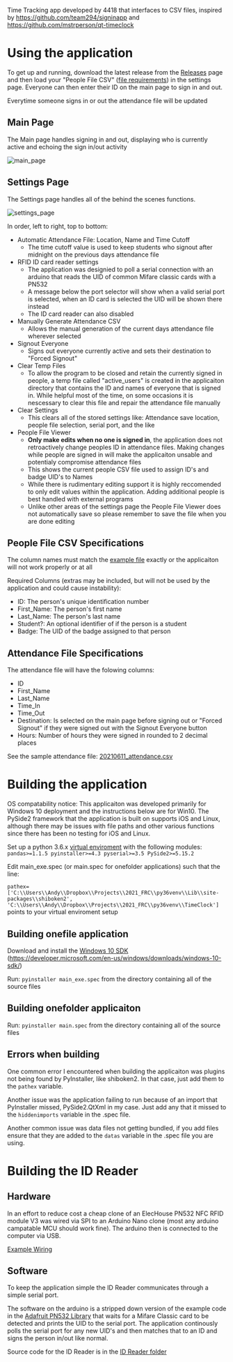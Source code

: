 Time Tracking app developed by 4418 that interfaces to CSV files, inspired by https://github.com/team294/signinapp and https://github.com/mstrperson/qt-timeclock

# Using the application
To get up and running, download the latest release from the [Releases](https://github.com/AndyHegemann/FRC_TimeClock/releases) page and then load your "People File CSV" ([file requirements](https://github.com/AndyHegemann/FRC_TimeClock#people-file-csv-specifications)) in the settings page. Everyone can then enter their ID on the main page to sign in and out.

Everytime someone signs in or out the attendance file will be updated

## Main Page
The Main page handles signing in and out, displaying who is currently active and echoing the sign in/out activity

![main_page](https://user-images.githubusercontent.com/5580706/121765850-0beb9780-cb0b-11eb-9147-3eaec6c3cbdc.PNG)


## Settings Page
The Settings page handles all of the behind the scenes functions. 

![settings_page](https://user-images.githubusercontent.com/5580706/121765853-1574ff80-cb0b-11eb-9bbc-2774bec19abf.PNG)


In order, left to right, top to bottom:
* Automatic Attendance File: Location, Name and Time Cutoff 
  * The time cutoff value is used to keep students who signout after midnight on the previous days attendance file 
* RFID ID card reader settings 
  * The application was designied to poll a serial connection with an arduino that reads the UID of common Mifare classic cards with a PN532
  * A message below the port selector will show when a valid serial port is selected, when an ID card is selected the UID will be shown there instead
  * The ID card reader can also disabled
* Manually Generate Attendance CSV
  * Allows the manual generation of the current days attendance file wherever selected
* Signout Everyone
  * Signs out everyone currently active and sets their destination to "Forced Signout" 
* Clear Temp Files
  * To allow the program to be closed and retain the currently signed in people, a temp file called "active_users" is created in the applicaiton directory that contains the ID and names of everyone that is signed in. While helpful most of the time, on some occasions it is nescessary to clear this file and repair the attendance file manually
* Clear Settings
  * This clears all of the stored settings like: Attendance save location, people file selection, serial port, and the like
* People File Viewer
  * **Only make edits when no one is signed in**, the application does not retroactively change peoples ID in attendance files. Making changes while people are signed in will make the applicaiton unsable and potentialy compromise attendance files
  * This shows the current people CSV file used to assign ID's and badge UID's to Names
  * While there is rudimentary editing support it is highly reccomended to only edit values within the application. Adding additional people is best handled with external programs 
  * Unlike other areas of the settings page the People File Viewer does not automatically save so please remember to save the file when you are done editing
    
## People File CSV Specifications
The column names must match the [example file](https://github.com/AndyHegemann/FRC_TimeClock/blob/main/Sample_CSV_Files/test_people.csv) exactly or the applicaiton will not work properly or at all

Required Columns (extras may be included, but will not be used by the application and could cause instability):
* ID: The person's unique identification number
* First_Name: The person's first name
* Last_Name: The person's last name
* Student?: An optional identifier of if the person is a student 
* Badge: The UID of the badge assigned to that person

## Attendance File Specifications
The attendance file will have the folowing columns:
* ID
* First_Name
* Last_Name
* Time_In
* Time_Out
* Destination: Is selected on the main page before signing out or "Forced Signout" if they were signed out with the Signout Everyone button 
* Hours: Number of hours they were signed in rounded to 2 decimal places 

See the sample attendance file: [20210611_attendance.csv](https://github.com/AndyHegemann/FRC_TimeClock/blob/main/Sample_CSV_Files/20210611_attendance.csv)


# Building the application
OS compatability notice: This applicaiton was developed primarily for Windows 10 deployment and the instructions below are for Win10. The PySide2 framework that the application is built on supports iOS and Linux, although there may be issues with file paths and other various functions since there has been no testing for iOS and Linux.

Set up a python 3.6.x [virtual enviroment](https://realpython.com/intro-to-pyenv/) with the following modules: 
`pandas>=1.1.5 pyinstaller>=4.3 pyserial>=3.5 PySide2>=5.15.2`

Edit main_exe.spec (or main.spec for onefolder applications) such that the line: 

`pathex=['C:\\Users\\Andy\\Dropbox\\Projects\\2021_FRC\\py36venv\\Lib\\site-packages\\shiboken2', 'C:\\Users\\Andy\\Dropbox\\Projects\\2021_FRC\\py36venv\\TimeClock']` 
points to your virtual enviroment setup

## Building onefile application

Download and install the [Windows 10 SDK](https://developer.microsoft.com/en-us/windows/downloads/windows-10-sdk/) (https://developer.microsoft.com/en-us/windows/downloads/windows-10-sdk/)

Run: `pyinstaller main_exe.spec` from the directory containing all of the source files

## Building onefolder applicaiton

Run: `pyinstaller main.spec` from the directory containing all of the source files

## Errors when building
One common error I encountered when building the applicaiton was plugins not being found by PyInstaller, like shiboken2. In that case, just add them to the `pathex` variable. 

Another issue was the application failing to run because of an import that PyInstaller missed, PySide2.QtXml in my case. Just add any that it missed to the `hiddenimports` variable in the .spec file. 

Another common issue was data files not getting bundled, if you add files ensure that they are added to the `datas` variable in the .spec file you are using. 

# Building the ID Reader 
## Hardware
In an effort to reduce cost a cheap clone of an ElecHouse PN532 NFC RFID module V3 was wired via SPI to an Arduino Nano clone (most any arduino campatable MCU should work fine). The arduino then is connected to the computer via USB.

[Example Wiring](https://youtu.be/2qf6gIqhWNA?t=204)

## Software
To keep the application simple the ID Reader communicates through a simple serial port.

The software on the arduino is a stripped down version of the example code in the [Adafruit PN532 Library](https://github.com/adafruit/Adafruit-PN532) that waits for a Mifare Classic card to be detected and prints the UID to the serial port. The application continously polls the serial port for any new UID's and then matches that to an ID and signs the person in/out like normal.

Source code for the ID Reader is in the [ID Reader folder](https://github.com/AndyHegemann/FRC_TimeClock/tree/main/ID_Reader)
